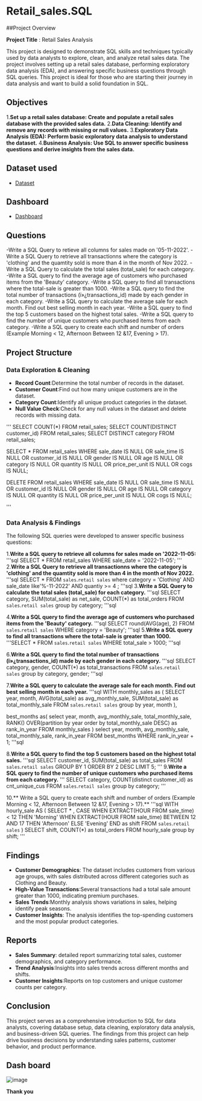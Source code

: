 # Retail_sales.SQL
##Project Overview

**Project Title** : Retail Sales Analysis

This project is designed to demonstrate SQL skills and techniques typically used by data analysts to explore, clean, and analyze retail sales data. The project involves setting up a retail sales database, performing exploratory data analysis (EDA), and answering specific business questions through SQL queries. This project is ideal for those who are starting their journey in data analysis and want to build a solid foundation in SQL.

## Objectives
1.**Set up a retail sales database: Create and populate a retail sales database with the provided sales data.**
2.**Data Cleaning: Identify and remove any records with missing or null values.**
3.**Exploratory Data Analysis (EDA): Perform basic exploratory data analysis to understand the dataset.**
4.**Business Analysis: Use SQL to answer specific business questions and derive insights from the sales data.**

## Dataset used
- <a href="https://github.com/Pooja012/Retail_sales.SQL/blob/main/SQL%20-%20Retail%20Sales%20Analysis_utf%20%20(1).csv">Dataset</a>
## Dashboard
- <a href="https://github.com/Pooja012/Retail_sales.SQL/blob/main/DashBoard-RetailSalesAnalysis.s.xlsx">Dashboard</a>
## Questions
-Write a SQL Query to retieve all columns for sales made on '05-11-2022'.
-Write a SQL Query to retrieve all transactionns where the category is 'clothing' and the quamtity sold is more than 4 in the month of Nov 2022.
-Write a SQL Query to calculate the total sales (total_sale) for each category.
-Write a SQL query to find the average age of customers who purchased items from the 'Beauty' category.
-Write a SQL query to find all transactions where the total-sale is greater than 1000.
-Write a SQL query to find the total number of transactions (ï»¿transactions_id) made by each gender in each category.
-Write a SQL query to calculate the average sale for each month. Find out best selling month in each year.
-Write a SQL query to find the top 5 customers based on the highest total sales.
-Write a SQL query to find the number of unique customers who purchased items from each category.
-Write a SQL query to create each shift and number of orders (Example Morning < 12, Afternoon Between 12 &17, Evening > 17).

## Project Structure

### Data Exploration & Cleaning
- **Record Count**:Determine the total number of records in the dataset.
- **Customer Count**:Find out how many unique customers are in the dataset.
- **Category Count**:Identify all unique product categories in the dataset.
- **Null Value Check**:Check for any null values in the dataset and delete records with missing data.

'''
SELECT COUNT(*) FROM retail_sales;
SELECT COUNT(DISTINCT customer_id) FROM retail_sales;
SELECT DISTINCT category FROM retail_sales;

SELECT * FROM retail_sales
WHERE 
    sale_date IS NULL OR sale_time IS NULL OR customer_id IS NULL OR 
    gender IS NULL OR age IS NULL OR category IS NULL OR 
    quantity IS NULL OR price_per_unit IS NULL OR cogs IS NULL;

DELETE FROM retail_sales
WHERE 
    sale_date IS NULL OR sale_time IS NULL OR customer_id IS NULL OR 
    gender IS NULL OR age IS NULL OR category IS NULL OR 
    quantity IS NULL OR price_per_unit IS NULL OR cogs IS NULL;

'''

### Data Analysis & Findings

The following SQL queries were developed to answer specific business questions:

1.**Write a SQL query to retrieve all columns for sales made on '2022-11-05:**
'''sql
SELECT *
FROM retail_sales
WHERE sale_date = '2022-11-05';
'''
2.**Write a SQL Query to retrieve all transactionns where the category is 'clothing' and the quamtity sold is more than 4 in the month of Nov 2022.**
'''sql
SELECT *
FROM `sales`.`retail sales`
where category = 'Clothing'
AND 
sale_date like'%-11-2022'
AND quantiy >= 4
;
'''sql
3.**Write a SQL Query to calculate the total sales (total_sale) for each category.**
'''sql
SELECT 
category,
SUM(total_sale) as net_sale,
COUNT(*) as total_orders
FROM `sales`.`retail sales`
group by category;
'''sql

4.**Write a SQL query to find the average age of customers who purchased items from the 'Beauty' category.**
'''sql
SELECT 
round(AVG(age), 2)
FROM `sales`.`retail sales`
WHERE category = 'Beauty';
'''sql
5.**Write a SQL query to find all transactions where the total-sale is greater than 1000.**
'''SELECT * FROM `sales`.`retail sales`
WHERE total_sale > 1000;
'''sql

6.**Write a SQL query to find the total number of transactions (ï»¿transactions_id) made by each gender in each category.**
'''sql
SELECT category, gender,
COUNT(*) as total_transactions
FROM `sales`.`retail sales`
group by category, gender;
'''sql

7.**Write a SQL query to calculate the average sale for each month. Find out best selling month in each year.**
'''sql
WITH monthly_sales as (
SELECT year, 
month, 
AVG(total_sale) as avg_monthly_sale,
SUM(total_sale) as total_monthly_sale
FROM `sales`.`retail sales`
group by year, month
),

best_months as(
select year,
month,
avg_monthly_sale,
total_monthly_sale,
RANK() OVER(partition by year order by total_monthly_sale DESC) as rank_in_year
FROM monthly_sales
)
select year,
month,
avg_monthly_sale,
total_monthly_sale,
rank_in_year
FROM best_months
WHERE rank_in_year + 1;
'''sql

8.**Write a SQL query to find the top 5 customers based on the highest total sales.**
'''sql
SELECT 
customer_id,
SUM(total_sale) as total_sales
FROM `sales`.`retail sales`
GROUP BY 1
ORDER BY 2 DESC
LIMIT 5;
'''
9.**Write a SQL query to find the number of unique customers who purchased items from each category.**
'''
SELECT 
category,
COUNT(distinct customer_id) as cnt_unique_cus
FROM `sales`.`retail sales`
group by category;
'''

10.** Write a SQL query to create each shift and number of orders (Example Morning < 12, Afternoon Between 12 &17, Evening > 17).**
'''sql
WITH hourly_sale
AS
(
SELECT * ,
CASE
WHEN EXTRACT(HOUR FROM sale_time) < 12 THEN 'Morning'
WHEN EXTRACT(HOUR FROM sale_time) BETWEEN 12 AND 17 THEN 'Afternoon'
ELSE 'Evening'
END as shift
FROM `sales`.`retail sales`
)
SELECT 
shift,
COUNT(*) as total_orders
FROM hourly_sale
group by shift;
'''
## Findings
- **Customer Demographics**: The dataset includes customers from various age groups, with sales distributed across different categories such as Clothing and Beauty.
- **High-Value Transactions**:Several transactions had a total sale amount greater than 1000, indicating premium purchases.
- **Sales Trends**:Monthly analysis shows variations in sales, helping identify peak seasons.
- **Customer Insights**: The analysis identifies the top-spending customers and the most popular product categories.

## Reports
- **Sales Summary**: detailed report summarizing total sales, customer demographics, and category performance.
- **Trend Analysis**:Insights into sales trends across different months and shifts.
- **Customer Insights**:Reports on top customers and unique customer counts per category.

## Conclusion
This project serves as a comprehensive introduction to SQL for data analysts, covering database setup, data cleaning, exploratory data analysis, and business-driven SQL queries. The findings from this project can help drive business decisions by understanding sales patterns, customer behavior, and product performance.

## Dash board
![image](https://github.com/user-attachments/assets/5613a320-b5ba-4a0d-a691-427acc7549de)

**Thank you**

